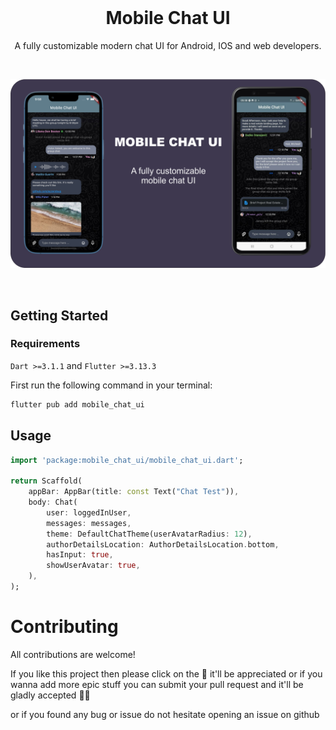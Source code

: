 <br>

<h1 align="center">Mobile Chat UI</h1>

<p align="center">
  A fully customizable modern chat UI for Android, IOS and web developers.
</p>

<br>

<p align="center">
  <a href="https://ayzerobug.com">
    <img alt="Chat Image" src="https://raw.githubusercontent.com/ayzerobug/mobile_chat_ui/master/design.png" />
  </a>
</p>

<br>

## Getting Started

### Requirements
`Dart >=3.1.1` and `Flutter >=3.13.3`

First run the following command in your terminal:

```dart
flutter pub add mobile_chat_ui
```

## Usage
```dart
import 'package:mobile_chat_ui/mobile_chat_ui.dart';

return Scaffold(
    appBar: AppBar(title: const Text("Chat Test")),
    body: Chat(
        user: loggedInUser,
        messages: messages,
        theme: DefaultChatTheme(userAvatarRadius: 12),
        authorDetailsLocation: AuthorDetailsLocation.bottom,
        hasInput: true,
        showUserAvatar: true,
    ),
);
```

# Contributing 

All contributions are welcome!

If you like this project then please click on the 🌟 it'll be appreciated or if you wanna add more epic stuff you can submit your pull request and it'll be gladly accepted 🙆‍♂️

or if you found any bug or issue do not hesitate opening an issue on github